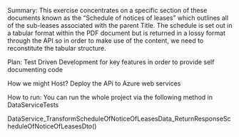Summary:
This exercise concentrates on a specific section of these documents known as the “Schedule of notices of leases” which outlines all of the sub-leases associated with the parent Title. The schedule is set out in a tabular format within the PDF document but is returned in a lossy format through the API so in order to make use of the content, we need to reconstitute the tabular structure. 


Plan:
Test Driven Development for key features in order to provide self documenting code

How we might Host?
Deploy the APi to Azure web services


How to run:
You can run the whole project via the following method in DataServiceTests

DataService_TransformScheduleOfNoticeOfLeasesData_ReturnResponseScheduleOfNoticeOfLeasesDto()


